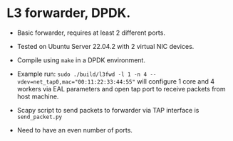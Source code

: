 # L3 forwarder, DPDK.

* Basic forwarder, requires at least 2 different ports.

* Tested on Ubuntu Server 22.04.2 with 2 virtual NIC devices.

* Compile using `make` in a DPDK environment.

* Example run: `sudo ./build/l3fwd -l 1 -n 4 --vdev=net_tap0,mac="00:11:22:33:44:55"` will configure 1 core and 4 workers via EAL parameters and open tap port to receive packets from host machine.

* Scapy script to send packets to forwarder via TAP interface is `send_packet.py`

* Need to have an even number of ports.
